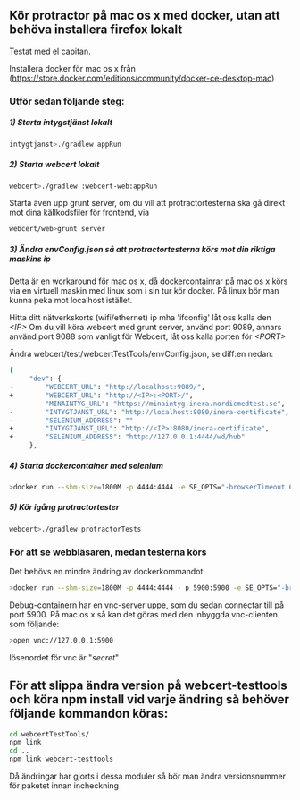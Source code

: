 
## Kör protractor på mac os x med docker, utan att behöva installera firefox lokalt

Testat med el capitan.

Installera docker för mac os x från (https://store.docker.com/editions/community/docker-ce-desktop-mac)


### Utför sedan följande steg:

##### 1) Starta intygstjänst lokalt
```sh
intygtjanst>./gradlew appRun
```

##### 2) Starta webcert lokalt
```sh
webcert>./gradlew :webcert-web:appRun
```

Starta även upp grunt server, om du vill att protractortesterna ska gå direkt mot dina källkodsfiler för frontend, via
```sh
webcert/web>grunt server
```

##### 3) Ändra envConfig.json så att protractortesterna körs mot din riktiga maskins ip
Detta är en workaround för mac os x, då dockercontainrar på mac os x körs via en virtuell maskin med linux som i sin tur kör docker. På linux bör man kunna peka mot localhost istället.

Hitta ditt nätverkskorts (wifi/ethernet) ip mha 'ifconfig' låt oss kalla den _\<IP\>_
Om du vill köra webcert med grunt server, använd port 9089, annars använd port 9088 som vanligt för Webcert, låt oss kalla porten för _\<PORT\>_

Ändra webcert/test/webcertTestTools/envConfig.json, se diff:en nedan:
```sh
{
     "dev": {
-        "WEBCERT_URL": "http://localhost:9089/",
+        "WEBCERT_URL": "http://<IP>:<PORT>/",
         "MINAINTYG_URL": "https://minaintyg.inera.nordicmedtest.se",
-        "INTYGTJANST_URL": "http://localhost:8080/inera-certificate",
-        "SELENIUM_ADDRESS": ""
+        "INTYGTJANST_URL": "http://<IP>:8080/inera-certificate",
+        "SELENIUM_ADDRESS": "http://127.0.0.1:4444/wd/hub"
     },
```

##### 4) Starta dockercontainer med selenium
```sh
>docker run --shm-size=1800M -p 4444:4444 -e SE_OPTS="-browserTimeout 60 -sessionTimeout 60" selenium/standalone-firefox:2.48.2
```

##### 5) Kör igång protractortester
```sh
webcert>./gradlew protractorTests
```


### För att se webbläsaren, medan testerna körs
Det behövs en mindre ändring av dockerkommandot:
```sh
>docker run --shm-size=1800M -p 4444:4444 - p 5900:5900 -e SE_OPTS="-browserTimeout 60 -sessionTimeout 60" selenium/standalone-firefox-debug:2.48.2
```

Debug-containern har en vnc-server uppe, som du sedan connectar till på port 5900. På mac os x så kan det göras med den inbyggda vnc-clienten som följande:
```sh
>open vnc://127.0.0.1:5900
```

lösenordet för vnc är "*secret*"


## För att slippa ändra version på webcert-testtools och köra npm install vid varje ändring så behöver följande kommandon köras:

 ```sh
 cd webcertTestTools/
 npm link
 cd ..
 npm link webcert-testtools
```

Då ändringar har gjorts i dessa moduler så bör man ändra versionsnummer för paketet innan incheckning